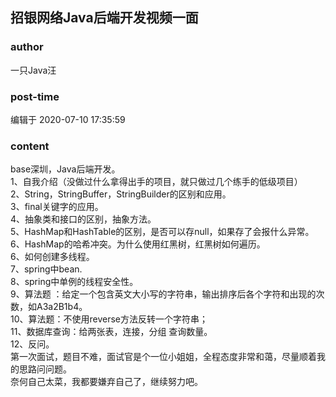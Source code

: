 ## 招银网络Java后端开发视频一面
### author 
一只Java汪
### post-time 

编辑于  2020-07-10 17:35:59
### content 
<div class="post-topic-des nc-post-content">
 <div>
  base深圳，Java后端开发。
 </div>
 <div>
  1、自我介绍（没做过什么拿得出手的项目，就只做过几个练手的低级项目）
 </div>
 <div>
  2、String，StringBuffer，StringBuilder的区别和应用。
 </div>
 <div>
  3、final关键字的应用。
 </div>
 <div>
  4、抽象类和接口的区别，抽象方法。
 </div>
 <div>
  5、HashMap和HashTable的区别，是否可以存null，如果存了会报什么异常。
 </div>
 <div>
  6、HashMap的哈希冲突。为什么使用红黑树，红黑树如何遍历。
 </div>
 <div>
  6、如何创建多线程。
 </div>
 <div>
  7、spring中bean.
 </div>
 <div>
  8、spring中单例的线程安全性。
 </div>
 <div>
  9、算法题 ：给定一个包含英文大小写的字符串，输出排序后各个字符和出现的次数，如A3a2B1b4。
 </div>
 <div>
  10、算法题：不使用reverse方法反转一个字符串；
 </div>
 <div>
  11、数据库查询：给两张表，连接，分组 查询数量。
 </div>
 <div>
  12、反问。
 </div>
 <div>
  第一次面试，题目不难，面试官是个一位小姐姐，全程态度非常和蔼，尽量顺着我的思路问问题。
 </div>
 <div>
  奈何自己太菜，我都要嫌弃自己了，继续努力吧。
 </div>
</div>
